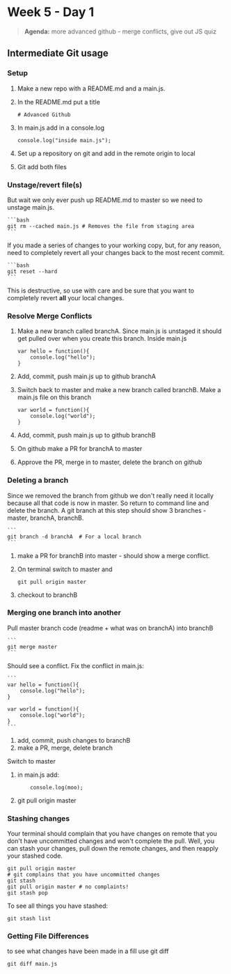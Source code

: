 # Week 5 - Day 1

> **Agenda:** more advanced github - merge conflicts, give out JS quiz


## Intermediate Git usage
### Setup
1.  Make a new repo with a README.md and a main.js.  
2.  In the README.md put a title 

	```
	# Advanced Github
	```

3.  In main.js add in a console.log
	```
	console.log("inside main.js");
	```
4.  Set up a repository on git and add in the remote origin to local
5.  Git add both files 


### Unstage/revert file(s)
But wait we only ever push up README.md to master so we need to unstage main.js.

	```bash
	git rm --cached main.js # Removes the file from staging area
	```

If you made a series of changes to your working copy, but, for any reason, need to completely revert all your changes back to the most recent commit. 

	```bash
	git reset --hard
	```

This is destructive, so use with care and be sure that you want to completely revert **all** your local changes.

### Resolve Merge Conflicts
1.  Make a new branch called branchA.  Since main.js is unstaged it should get pulled over when you create this branch.  Inside main.js

	```
	var hello = function(){
		console.log("hello");
	}
	```
2. Add, commit, push main.js up to github branchA
3. Switch back to master and make a new branch called branchB.  Make a main.js file on this branch

	```
	var world = function(){
		console.log("world");
	}
	```
4. Add, commit, push main.js up to github branchB
5. On github make a PR for branchA to master
6.  Approve the PR, merge in to master, delete the branch on github

### Deleting a branch
Since we removed the branch from github we don't really need it locally because all that code is now in master. So return to command line and delete the branch. A git branch at this step should show 3 branches - master, branchA, branchB.

	```
	git branch -d branchA  # For a local branch
	```

1.  make a PR for branchB into master - should show a merge conflict. 
2.  On terminal switch to master and

	```
	git pull origin master
	```
3.  checkout to branchB


### Merging one branch into another
Pull master branch code (readme + what was on branchA) into branchB

	```
	git merge master
	```

Should see a conflict.  Fix the conflict in main.js:
	
	```
	var hello = function(){
		console.log("hello");
	}

	var world = function(){
		console.log("world");
	}
	```

1. add, commit, push changes to branchB
2. make a PR, merge, delete branch

Switch to master
1. in main.js add:

	```
		console.log(moo);
	```

2.  git pull origin master

### Stashing changes
Your terminal should complain that you have changes on remote that you don't have uncommitted changes and won't complete the pull. Well, you can stash your changes, pull down the remote changes, and then reapply your stashed code.

```
git pull origin master
# git complains that you have uncommitted changes
git stash
git pull origin master # no complaints!
git stash pop
```

To see all things you have stashed:
```
git stash list
```

### Getting File Differences
to see what changes have been made in a fill use git diff

```
git diff main.js
```
